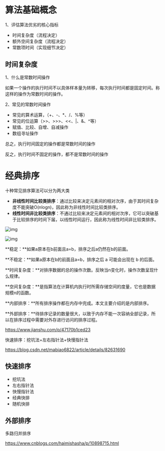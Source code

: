 # 算法基础概念

1、评估算法优劣的核心指标

- 时间复杂度（流程决定）
- 额外空间复杂度（流程决定）
- 常数项时间（实现细节决定）

## 时间复杂度

1、什么是常数时间操作

如果一个操作的执行时间不以具体样本量为转移，每次执行时间都是固定时间。称这样的操作为常数时间的操作。

2、常见的常数时间操作

- 常见的算术运算，（+、-、*、/、%等）
- 常见的位运算（>>、>>>、<<、|、&、^等）
- 赋值、比较、自增、自减操作
- 数组寻址操作

总之，执行时间固定的操作都是常数时间的操作

反之，执行时间不固定的操作，都不是常数时间的操作

# 经典排序

十种常见排序算法可以分为两大类

- **非线性时间比较类排序**：通过比较来决定元素间的相对次序，由于其时间复杂度不能突破O(nlogn)，因此称为非线性时间比较类排序。
- **线性时间非比较类排序**：不通过比较来决定元素间的相对次序，它可以突破基于比较排序的时间下届，以线性时间运行，因此称为线性时间非比较类排序。

![img](https://upload-images.jianshu.io/upload_images/2510824-df96f14c5802a123.png?imageMogr2/auto-orient/strip|imageView2/2/w/778/format/webp)

![img](https://upload-images.jianshu.io/upload_images/2510824-fe7ee389e47ba067.png?imageMogr2/auto-orient/strip|imageView2/2/w/966/format/webp)

**稳定：**如果a原本在b前面且a=b，排序之后a仍然在b的前面。

**不稳定：**如果a原本在b的前面且a=b，排序之后 a 可能会出现在 b 的后面。

**时间复杂度：**对排序数据的总的操作次数。反映当n变化时，操作次数呈现什么规律。

**空间复杂度：**是指算法在计算机内执行时所需存储空间的度量，它也是数据规模n的函数。

**内部排序：**所有排序操作都在内存中完成。本文主要介绍的是内部排序。

**外部排序：**待排序记录的数量很大，以致于内存不能一次容纳全部记录，所以在排序过程中需要对外存进行访问的排序过程。

https://www.jianshu.com/p/47170b1ced23

快速排序：挖坑法+左右指针法+快慢指针法

https://blog.csdn.net/mabiao6822/article/details/82631690

## 快速排序

- 挖坑法
- 左右指针法
- 快慢指针法
- 经典快排
- 随机快排



## 外部排序

多路归并排序

https://www.cnblogs.com/haimishasha/p/10898715.html























